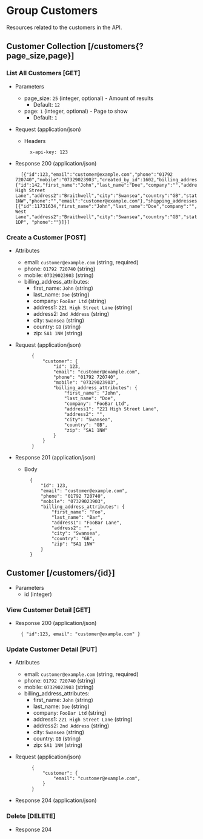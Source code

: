 # Group Customers

Resources related to the customers in the API.

## Customer Collection [/customers{?page_size,page}]

### List All Customers [GET]

+ Parameters
    + page_size: `25` (integer, optional) - Amount of results
        + Default: `12`
    + page: `1` (integer, optional) - Page to show
        + Default: `1`

+ Request (application/json)

    + Headers

            x-api-key: 123

+ Response 200 (application/json)

        [{"id":123,"email":"customer@example.com","phone":"01792 720740","mobile":"07329023903","created_by_id":1602,"billing_address":{"id":142,"first_name":"John","last_name":"Doe","company":"","address1":"221 High Street Lane","address2":"Braithwell","city":"Swansea","country":"GB","state":"","zip":"SA1 1NW","phone":"","email":"customer@example.com"},"shipping_addresses":[{"id":11731634,"first_name":"John","last_name":"Doe","company":"","address1":"224 West Lane","address2":"Braithwell","city":"Swansea","country":"GB","state":"","zip":"SA1 1DP", "phone":""}]}]

### Create a Customer [POST]

+ Attributes
    + email: `customer@example.com` (string, required) 
    + phone: `01792 720740` (string)
    + mobile: `07329023903` (string)
    + billing_address_attributes:
        + first_name: `John` (string)
        + last_name: `Doe` (string)
        + company: `FooBar Ltd` (string)
        + address1: `221 High Street Lane` (string)
        + address2: `2nd Address` (string)
        + city: `Swansea` (string)
        + country: `GB` (string)
        + zip: `SA1 1NW` (string)

+ Request (application/json)

            {
                "customer": {
                    "id": 123,
                    "email": "customer@example.com",
                    "phone": "01792 720740",
                    "mobile": "07329023903",
                    "billing_address_attributes": {
                        "first_name": "John",
                        "last_name": "Doe",
                        "company": "FooBar Ltd",
                        "address1": "221 High Street Lane",
                        "address2": "",
                        "city": "Swansea",
                        "country": "GB",
                        "zip": "SA1 1NW"
                    }
                }
            }

+ Response 201 (application/json)

    + Body

            {
                "id": 123,
                "email": "customer@example.com",
                "phone": "01792 720740",
                "mobile": "07329023903",
                "billing_address_attributes": {
                    "first_name": "Foo",
                    "last_name": "Bar",
                    "address1": "FooBar Lane",
                    "address2": "",
                    "city": "Swansea",
                    "country": "GB",
                    "zip": "SA1 1NW"
                }
            }

## Customer [/customers/{id}]

+ Parameters
    + id (integer)

### View Customer Detail [GET]

+ Response 200 (application/json)

        { "id":123, email": "customer@example.com" }

### Update Customer Detail [PUT]

+ Attributes
    + email: `customer@example.com` (string, required)
    + phone: `01792 720740` (string)
    + mobile: `07329023903` (string)
    + billing_address_attributes:
        + first_name: `John` (string)
        + last_name: `Doe` (string)
        + company: `FooBar Ltd` (string)
        + address1: `221 High Street Lane` (string)
        + address2: `2nd Address` (string)
        + city: `Swansea` (string)
        + country: `GB` (string)
        + zip: `SA1 1NW` (string)

+ Request (application/json)

            {
                "customer": {
                    "email": "customer@example.com",
                }
            }

+ Response 204 (application/json)

### Delete [DELETE]

+ Response 204
